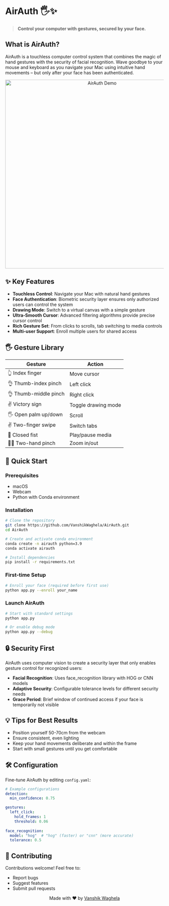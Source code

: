 # AirAuth 🖐️✨

> **Control your computer with gestures, secured by your face.**

## What is AirAuth?

AirAuth is a touchless computer control system that combines the magic of hand gestures with the security of facial recognition. Wave goodbye to your mouse and keyboard as you navigate your Mac using intuitive hand movements – but only after your face has been authenticated.

<p align="center">
  <img src="https://github.com/VanshikWaghela/AirAuth/assets/yourAssetID/airauth_demo.gif" alt="AirAuth Demo" width="600">
</p>

## ✨ Key Features

- **Touchless Control**: Navigate your Mac with natural hand gestures
- **Face Authentication**: Biometric security layer ensures only authorized users can control the system
- **Drawing Mode**: Switch to a virtual canvas with a simple gesture
- **Ultra-Smooth Cursor**: Advanced filtering algorithms provide precise cursor control
- **Rich Gesture Set**: From clicks to scrolls, tab switching to media controls
- **Multi-user Support**: Enroll multiple users for shared access

## 🖐️ Gesture Library

| Gesture | Action |
|---------|--------|
| 👆 Index finger | Move cursor |
| 👌 Thumb-index pinch | Left click |
| 👌 Thumb-middle pinch | Right click |
| ✌️ Victory sign | Toggle drawing mode |
| 🖐️ Open palm up/down | Scroll |
| ✌️ Two-finger swipe | Switch tabs |
| 👊 Closed fist | Play/pause media |
| 🤏🤏 Two-hand pinch | Zoom in/out |

## 🚀 Quick Start

### Prerequisites
- macOS
- Webcam
- Python with Conda environment

### Installation

```bash
# Clone the repository
git clone https://github.com/VanshikWaghela/AirAuth.git
cd AirAuth

# Create and activate conda environment
conda create -n airauth python=3.9
conda activate airauth

# Install dependencies
pip install -r requirements.txt
```

### First-time Setup

```bash
# Enroll your face (required before first use)
python app.py --enroll your_name
```

### Launch AirAuth

```bash
# Start with standard settings
python app.py

# Or enable debug mode
python app.py --debug
```

## 🔒 Security First

AirAuth uses computer vision to create a security layer that only enables gesture control for recognized users:

- **Facial Recognition**: Uses face_recognition library with HOG or CNN models
- **Adaptive Security**: Configurable tolerance levels for different security needs
- **Grace Period**: Brief window of continued access if your face is temporarily not visible

## 💡 Tips for Best Results

- Position yourself 50-70cm from the webcam
- Ensure consistent, even lighting
- Keep your hand movements deliberate and within the frame
- Start with small gestures until you get comfortable

## 🛠️ Configuration

Fine-tune AirAuth by editing `config.yaml`:

```yaml
# Example configurations
detection:
  min_confidence: 0.75

gestures:
  left_click:
    hold_frames: 1
    threshold: 0.06
    
face_recognition:
  model: "hog"  # "hog" (faster) or "cnn" (more accurate)
  tolerance: 0.5
```

## 🤝 Contributing

Contributions welcome! Feel free to:
- Report bugs
- Suggest features
- Submit pull requests


<p align="center">Made with ❤️ by <a href="https://github.com/VanshikWaghela">Vanshik Waghela</a></p>


